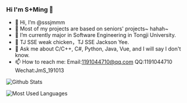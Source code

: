 ### Hi I'm S+Ming 👋

- 👋 Hi, I’m @sssjmmm 
- 👀 Most of my projects are based on seniors' projects~ hahah~
- 🔭 I’m currently major in Software Engineering in Tongji University.
- 🌱 TJ SSE weak chicken，TJ SSE Jackson Yee.
- 💬 Ask me about C/C++, C#, Python, Java, Vue, and I will say I don't know.
- 📫 How to reach me: Email:1191044710@qq.com QQ:1191044710 Wechat:JmS_191013



![Github Stats](https://github-readme-stats.vercel.app/api?username=sssjmmm&show_icons=true&theme=tokyonight&count_private=true)


![Most Used Languages](https://github-readme-stats.vercel.app/api/top-langs/?username=sssjmmm&theme=tokyonight&layout=compact)
